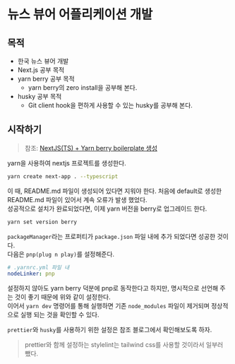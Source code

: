 # 뉴스 뷰어 어플리케이션 개발

## 목적
- 한국 뉴스 뷰어 개발
- Next.js 공부 목적
- yarn berry 공부 목적
  - yarn berry의 zero install을 공부해 본다.
- husky 공부 목적
  - Git client hook을 편하게 사용할 수 있는 husky를 공부해 본다.

## 시작하기
> 참조: [NextJS(TS) + Yarn berry boilerplate 생성
](https://velog.io/@young_pallete/Portfolio-NextJSTS-Yarn-berry-boilerplate-%EC%83%9D%EC%84%B1)

yarn을 사용하여 nextjs 프로젝트를 생성한다.

```bash
yarn create next-app . --typescript
```

이 때, README.md 파일이 생성되어 있다면 지워야 한다. 처음에 default로 생성한 README.md 파일이 있어서 계속 오류가 발생 했었다.  
성공적으로 설치가 완료되었다면, 이제 yarn 버전을 berry로 업그레이드 한다.

```bash
yarn set version berry
````

`packageManager`라는 프로퍼티가 `package.json` 파일 내에 추가 되었다면 성공한 것이다.  
다음은 `pnp(plug n play)`를 설정해준다.

```yml
# .yarnrc.yml 파일 내
nodeLinker: pnp
```

설정하지 않아도 yarn berry 덕분에 pnp로 동작한다고 하지만, 명시적으로 선언해 주는 것이 좋기 때문에 위와 같이 설정한다.  
이어서 `yarn dev` 명령어를 통해 실행하면 기존 `node_modules` 파일이 제거되며 정상적으로 실행 되는 것을 확인할 수 있다.

`prettier`와 `husky`를 사용하기 위한 설정은 참조 블로그에서 확인해보도록 하자.

> prettier와 함께 설정하는 stylelint는 tailwind css를 사용할 것이라서 일부러 뺐다.